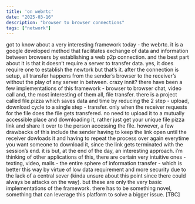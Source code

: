 ```yaml
---
title: 'on webrtc'
date: "2025-03-16"
description: "browser to browser connections"
tags: ["network"]
---
```


got to know about a very interesting framework today - the webrtc. it is a google developed method that facilitates exchange of data and information between browsers by establishing a web p2p connection. and the best part about it is that it doesn’t require a server to transfer data. yes, it does require one to establish the newtork but that’s it. after the connection is setup, all transfer happens from the sender’s browser to the receiver’s without the play of any server in between. crazy innit? there have been a few implementations of this framework - browser to browser chat, video call and, the most interesting of them all, file transfer. there is a project called file.pizza which saves data and time by reducing the 2 step - upload, download cycle to a single step - transfer. only when the receiver requests for the file does the file gets transfered. no need to upload it to a mutually accessible place and downloading it, rather just get your unique file pizza link and share it over to the person accessing the file. however, a few drawbacks of this include the sender having to keep the link open until the receiver dowloads it and having to repeat the process over again everytime you want someone to download it, since the link gets terminated with the session’s end. it is but, at the end of the day, an interesting approach. i’m thinking of other applications of this, there are certain very intuitive ones - texting, video, mails - the entire sphere of information transfer - which is better this way by virtue of low data requirement and more security due to the lack of a central sever (kinda unsure about this point since there could always be attacks on the way). but these are only the very basic implementations of the framework. there has to be something novel, something that can leverage this platform to solve a bigger issue. [TBC]